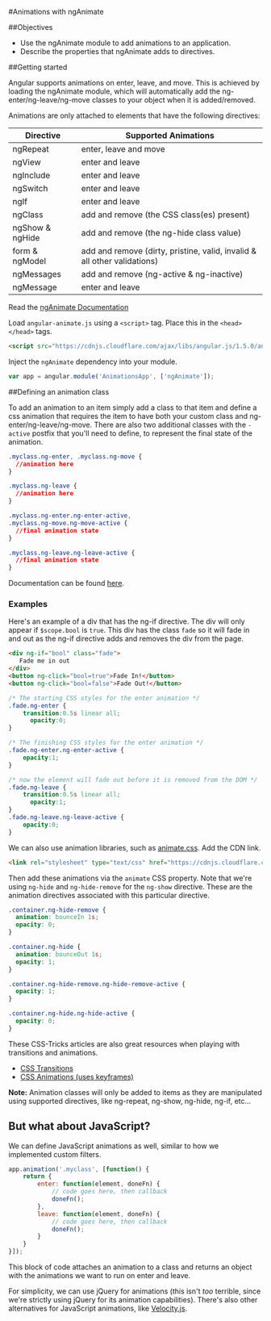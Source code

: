 #Animations with ngAnimate

##Objectives

* Use the ngAnimate module to add animations to an application.
* Describe the properties that ngAnimate adds to directives.

##Getting started

Angular supports animations on enter, leave, and move. This is achieved by loading the ngAnimate module, which will automatically add the ng-enter/ng-leave/ng-move classes to your object when it is added/removed.

Animations are only attached to elements that have the following directives:

| Directive       | Supported Animations                                                       |
|-----------------|----------------------------------------------------------------------------|
| ngRepeat        | enter, leave and move                                                      |
| ngView          | enter and leave                                                            |
| ngInclude       | enter and leave                                                            |
| ngSwitch        | enter and leave                                                            |
| ngIf            | enter and leave                                                            |
| ngClass         | add and remove (the CSS class(es) present)                                 |
| ngShow & ngHide | add and remove (the ng-hide class value)                                   |
| form & ngModel  | add and remove (dirty, pristine, valid, invalid & all other validations)   |
| ngMessages      | add and remove (ng-active & ng-inactive)                                   |
| ngMessage       | enter and leave                                                            |

Read the [ngAnimate Documentation](https://docs.angularjs.org/api/ngAnimate)

Load `angular-animate.js` using a `<script>` tag. Place this in the `<head></head>` tags.

```html
<script src="https://cdnjs.cloudflare.com/ajax/libs/angular.js/1.5.0/angular-animate.js"></script>
```

Inject the `ngAnimate` dependency into your module.

```javascript
var app = angular.module('AnimationsApp', ['ngAnimate']);
```

##Defining an animation class

To add an animation to an item simply add a class to that item and define a css animation that requires the item to have both your custom class and ng-enter/ng-leave/ng-move. There are also two additional classes with the `-active` postfix that you'll need to define, to represent the final state of the animation.

```css
.myclass.ng-enter, .myclass.ng-move {
  //animation here
}

.myclass.ng-leave {
  //animation here
}

.myclass.ng-enter.ng-enter-active,
.myclass.ng-move.ng-move-active {
  //final animation state
}

.myclass.ng-leave.ng-leave-active {
  //final animation state
}
```

Documentation can be found [here](https://developer.mozilla.org/en-US/docs/Web/Guide/CSS/Using_CSS_transitions).

### Examples

Here's an example of a div that has the ng-if directive. The div will only appear if `$scope.bool` is `true`.
This div has the class `fade` so it will fade in and out as the ng-if directive adds and removes the div
from the page.

```html
<div ng-if="bool" class="fade">
   Fade me in out
</div>
<button ng-click="bool=true">Fade In!</button>
<button ng-click="bool=false">Fade Out!</button>
```

```css
/* The starting CSS styles for the enter animation */
.fade.ng-enter {
    transition:0.5s linear all;
      opacity:0;
}

/* The finishing CSS styles for the enter animation */
.fade.ng-enter.ng-enter-active {
    opacity:1;
}

/* now the element will fade out before it is removed from the DOM */
.fade.ng-leave {
    transition:0.5s linear all;
      opacity:1;
}
.fade.ng-leave.ng-leave-active {
    opacity:0;
}
```

We can also use animation libraries, such as [animate.css](https://daneden.github.io/animate.css/). Add the CDN link.

```html
<link rel="stylesheet" type="text/css" href="https://cdnjs.cloudflare.com/ajax/libs/animate.css/3.4.0/animate.min.css">
```

Then add these animations via the `animate` CSS property. Note that we're using `ng-hide` and `ng-hide-remove` for the `ng-show` directive. These are the animation directives associated with this particular directive.

```css
.container.ng-hide-remove {
  animation: bounceIn 1s;
  opacity: 0;
}

.container.ng-hide {
  animation: bounceOut 1s;
  opacity: 1;
}

.container.ng-hide-remove.ng-hide-remove-active {
  opacity: 1;
}

.container.ng-hide.ng-hide-active {
  opacity: 0;
}
```

These CSS-Tricks articles are also great resources when playing with transitions and animations.
* [CSS Transitions](https://css-tricks.com/almanac/properties/t/transition/)
* [CSS Animations (uses keyframes)](https://css-tricks.com/almanac/properties/a/animation/)

**Note:** Animation classes will only be added to items as they are manipulated using supported directives, like ng-repeat, ng-show, ng-hide, ng-if, etc...

## But what about JavaScript?

We can define JavaScript animations as well, similar to how we implemented custom filters.

```js
app.animation('.myclass', [function() {
	return {
		enter: function(element, doneFn) {
			// code goes here, then callback
			doneFn();
		},
		leave: function(element, doneFn) {
			// code goes here, then callback
			doneFn();
		}
	}
}]);
```

This block of code attaches an animation to a class and returns an object with the animations we want to run on enter and leave.

For simplicity, we can use jQuery for animations (this isn't *too* terrible, since we're strictly using jQuery for its animation capabilities). There's also other alternatives for JavaScript animations, like [Velocity.js](http://julian.com/research/velocity/).

